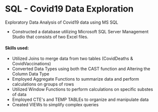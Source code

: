 
# SQL - Covid19 Data Exploration
Exploratory Data Analysis of Covid19 data using MS SQL
- Constructed a database utilizing Microsoft SQL Server Management Studio that consists of two Excel files.

#### Skills used: 
- Utilized Joins to merge data from two tables (CovidDeaths & CovidVaccinations)
- Converted Data Types using both the CAST function and Altering the Column Data Type
- Employed Aggregate Functions to summarize data and perform calculations on groups of rows
- Utilized Window Functions to perform calculations on specific substes of data
- Employed CTE's and TEMP TABLEs to organize and manipulate data
- Created VIEWs to simplify complex queries



